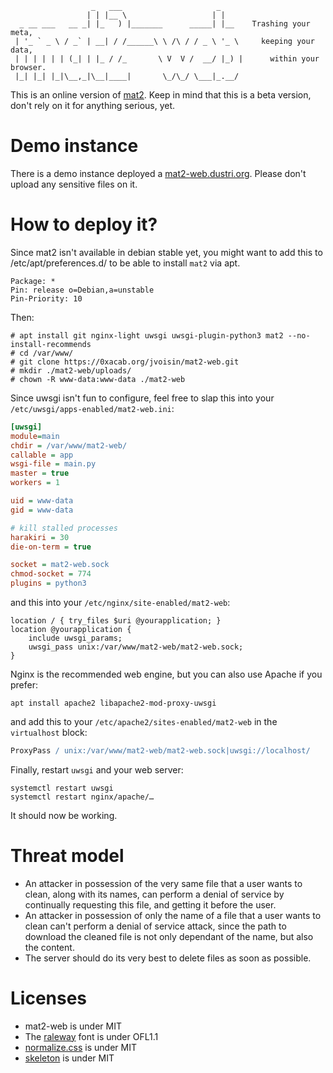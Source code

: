 ```
                  _   ___                     _     
                 | | |__ \                   | |    
  _ __ ___   __ _| |_   ) |_______      _____| |__    Trashing your meta,
 | '_ ` _ \ / _` | __| / /______\ \ /\ / / _ \ '_ \     keeping your data,
 | | | | | | (_| | |_ / /_       \ V  V /  __/ |_) |      within your browser.
 |_| |_| |_|\__,_|\__|____|       \_/\_/ \___|_.__/ 
 ```

This is an online version of [mat2](https://0xacab.org/jvoisin/mat2).
Keep in mind that this is a beta version, don't rely on it for anything
serious, yet.

# Demo instance

There is a demo instance deployed a [mat2-web.dustri.org](https://mat2-web.dustri.org).
Please don't upload any sensitive files on it.

# How to deploy it?

Since mat2 isn't available in debian stable yet, you might want to add this to
/etc/apt/preferences.d/ to be able to install `mat2` via apt.

```
Package: *
Pin: release o=Debian,a=unstable
Pin-Priority: 10
```

Then:

```
# apt install git nginx-light uwsgi uwsgi-plugin-python3 mat2 --no-install-recommends
# cd /var/www/
# git clone https://0xacab.org/jvoisin/mat2-web.git
# mkdir ./mat2-web/uploads/
# chown -R www-data:www-data ./mat2-web
```

Since uwsgi isn't fun to configure, feel free to slap this into your
`/etc/uwsgi/apps-enabled/mat2-web.ini`:

```ini
[uwsgi]
module=main
chdir = /var/www/mat2-web/
callable = app
wsgi-file = main.py
master = true
workers = 1

uid = www-data
gid = www-data

# kill stalled processes
harakiri = 30
die-on-term = true

socket = mat2-web.sock
chmod-socket = 774
plugins = python3
```

and this into your `/etc/nginx/site-enabled/mat2-web`:

```nginx
location / { try_files $uri @yourapplication; }
location @yourapplication {
	include uwsgi_params;
	uwsgi_pass unix:/var/www/mat2-web/mat2-web.sock;
}
```

Nginx is the recommended web engine, but you can also use Apache if you prefer:

```
apt install apache2 libapache2-mod-proxy-uwsgi
```

and add this to your `/etc/apache2/sites-enabled/mat2-web` in the `virtualhost` block:

```Apache
ProxyPass / unix:/var/www/mat2-web/mat2-web.sock|uwsgi://localhost/

```

Finally, restart `uwsgi` and your web server:

```
systemctl restart uwsgi
systemctl restart nginx/apache/…
```

It should now be working.

# Threat model

- An attacker in possession of the very same file that a user wants to clean,
	along with its names, can perform a denial of service by continually
	requesting this file, and getting it before the user.
- An attacker in possession of only the name of a file that a user wants to
	clean can't perform a denial of service attack, since the path to download
	the cleaned file is not only dependant of the name, but also the content.
- The server should do its very best to delete files as soon as possible.

# Licenses

- mat2-web is under MIT
- The [raleway](https://github.com/impallari/Raleway/) font is under OFL1.1
- [normalize.css](https://github.com/necolas/normalize.css/) is under MIT
- [skeleton](http://getskeleton.com/) is under MIT
